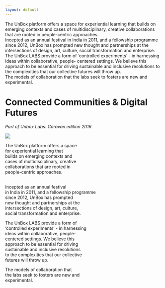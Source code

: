 ```yaml
---
layout: default
---
```


<div><p>The UnBox platform offers a space for experiential learning that builds on emerging contexts and cases of multidisciplinary, creative collaborations that are rooted in people-centric approaches.
<br/>
Incepted as an annual festival in India in 2011, and a fellowship programme since 2012, UnBox has prompted new thought and partnerships at the intersections of design, art, culture, social transformation and enterprise.
<br/>
The UnBox LABS provide a form of ‘controlled experiments’ - in harnessing ideas within collaborative, people- centered settings. We believe this approach to be essential for driving sustainable and inclusive resolutions to the complexities that our collective futures will throw up.
<br/>
The models of collaboration that the labs seek to fosters are new and experimental.</p></div>

# Connected Communities & Digital Futures
_Part of Unbox Labs: Caravan edition 2016_

![](images/cover.jpg)

The UnBox platform offers a space
<br/>for experiential learning that
<br/>builds on emerging contexts and
<br/>cases of multidisciplinary, creative
<br/>collaborations that are rooted in
<br/>people-centric approaches.

<br/>Incepted as an annual festival
<br/>in India in 2011, and a fellowship programme
<br/>since 2012, UnBox has prompted
<br/>new thought and partnerships at the
<br/>intersections of design, art, culture,
<br/>social transformation and enterprise.

The UnBox LABS provide a form of
<br/>‘controlled experiments’ - in harnessing
<br/>ideas within collaborative, people-
<br/>centered settings. We believe this
<br/>approach to be essential for driving
<br/>sustainable and inclusive resolutions
<br/>to the complexities that our collective
<br/>futures will throw up.

The models of collaboration that
<br/>the labs seek to fosters are new and
<br/>experimental.

<!-- ## Introduction

* [A brief history of Caravanserais (Angus Stewart)](01.html)

## 1. Caravans<br />Past, Present, Future

1. [Why a Caravan (Babitha George)](1_01.html)
2. [We take the Golden Road to Aberystwyth (Andrew Prescott)](1_02.html)
3. [An Epic Meeting of Two Worlds (Ayaz Basrai)](1_03.html)
4. [Slow Convenings (Michelle Thorne)](1_04.html)
5. [Super Collaboration Highway (Jon Rogers)](1_05.html)
6. [Fragments of (Dis)Connection (Annette Mees)](1_06.html)

## 2. Rethinking Making<br />Myself, My practice, The city, Objects

1. [34 go mad in Ahmedabad (Adrian Cockle)](2_01.html)
2. [Chewing the Cud (Archana Prasad)](2_02.html)
3. [Post LAB Reflection (Akshay Roongta)](2_03.html)
4. [Museums Without Walls (Pete Collard)](2_04.html)
5. [Camera Things (Sara Legg)](2_05.html)
6. [Immersions (Laura de Reynal)](2_06.html)
7. [Story of a Caravan Journey (Reuben Jacob)](2_07.html)

## 3. Making Something

1. [A Word of Advice to Myself as A Student (Michael Henretty)](3_01.html)
2. [Journal Entry (Sean Kingsley)](3_02.html)
3. [Dumb Inside (Michelle Thorne Michael Henretty Shashank Sriram)](3_03.html)
4. [Conductive Contract (Michelle Thorne Shashank Sriram)](3_04.html)
5. [Diyas Thinking Through Making (Jayne Wallace)](3_05.html)
6. [Unbox Redux (Gary Stewart)](3_06.html)
7. [Finding Chemistry: Clay, Metal, Leather (Sean Kingsley & Jayne Wallace)](3_07.html)
8. [Excepts from a Diary of a Journey, 3PM Daily (Irini Papadimitriou Kingsley)](3_08.html)


## 4. Digital Futures / Future Digital

1. [Digital India (Jon Rogers)](4_01.html)
2. [Learning from Openness (David Ascher)](4_02.html)
3. [The Jugaad of Code (Bobby Richter)](4_03.html)
4. [An Ethical Guide to the Internet of Things (Michelle Thorne, Bobby Richter, Michael Henretty, David Ascher, Vladan Joler)](4_04.html)
5. [The Order of the Dark Temple (Vladan Joler)](4_05.html)

## 5. The Ending

1. [A Quest in Fog Juggling (Jon Rogers)](5_01.html)
2. [What is a Chai Gate? (A few people)](5_02.html) -->
